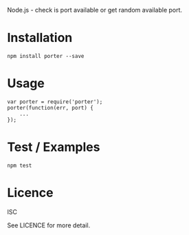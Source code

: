 Node.js - check is port available or get random available port.

Installation
===
```
npm install porter --save
```

Usage
===
```
var porter = require('porter');
porter(function(err, port) {
    ...
});
```

Test / Examples
===
```
npm test
```

Licence
===
ISC

See LICENCE for more detail.
